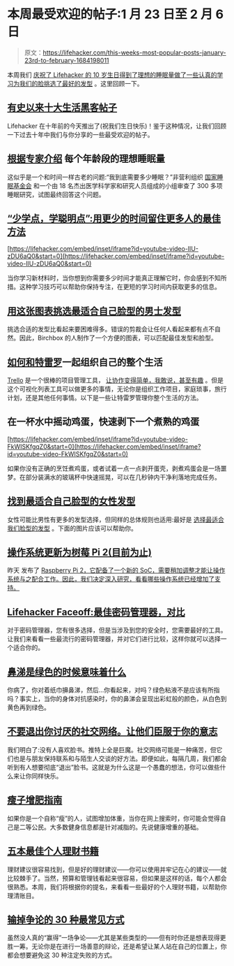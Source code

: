 # 本周最受欢迎的帖子:1 月 23 日至 2 月 6 日

> 原文：<https://lifehacker.com/this-weeks-most-popular-posts-january-23rd-to-february-1684198011>

本周我们 [庆祝了 Lifehacker 的 10 岁生日](https://lifehacker.com/top-10-lifehacker-posts-of-all-time-1682801558)[得到了理想的睡眠量](http://lifehacker.com/the-ideal-amount-of-sleep-for-each-age-group-according-1683344371)[做了一些认真的学习](http://lifehacker.com/study-less-study-smart-the-best-ways-to-retain-more-1683362205)[为我们的脸挑选了最好的发型](http://lifehacker.com/pick-the-best-mens-hairstyle-for-your-face-with-this-ch-1683541152) 。这里回顾一下。



## [有史以来十大生活黑客帖子](http://lifehacker.com/top-10-lifehacker-posts-of-all-time-1682801558)

Lifehacker 在十年前的今天推出了(祝我们生日快乐)！鉴于这种情况，让我们回顾一下过去十年中我们与你分享的一些最受欢迎的帖子。

## [根据专家介绍](http://lifehacker.com/the-ideal-amount-of-sleep-for-each-age-group-according-1683344371) 每个年龄段的理想睡眠量

这似乎是一个和时间一样古老的问题:“我到底需要多少睡眠？”非营利组织 [国家睡眠基金会](http://sleepfoundation.org/) 和一个由 18 名杰出医学科学家和研究人员组成的小组审查了 300 多项睡眠研究，试图最终回答这个问题。

## [“少学点，学聪明点”:用更少的时间留住更多人的最佳方法](http://lifehacker.com/study-less-study-smart-the-best-ways-to-retain-more-1683362205)

 [https://lifehacker.com/embed/inset/iframe?id=youtube-video-IlU-zDU6aQ0&start=0](https://lifehacker.com/embed/inset/iframe?id=youtube-video-IlU-zDU6aQ0&start=0) 

当你学习新材料时，当你想到你需要多少时间才能真正理解它时，你会感到不知所措。这种学习技巧可以帮助你保持专注，在更短的学习时间内获取更多的信息。

## [用这张图表挑选最适合自己脸型的男士发型](http://lifehacker.com/pick-the-best-mens-hairstyle-for-your-face-with-this-ch-1683541152)

挑选合适的发型比看起来要困难得多。错误的剪裁会让任何人看起来都有点不自然。因此，Birchbox 的人制作了一个方便的图表，可以匹配最佳发型和脸型。

## [如何和特雷罗](http://lifehacker.com/how-to-use-trello-to-organize-your-entire-life-1683821040)一起组织自己的整个生活

[Trello](https://trello.com/) 是一个很棒的项目管理工具， [让协作变得简单，我敢说，甚至有趣](http://lifehacker.com/trello-makes-project-collaboration-simple-and-kind-of-e-5839942) 。但是这个可视化列表工具可以做更多的事情，无论你是组织工作项目，家庭琐事，旅行计划，还是其他任何事情。以下是一些让特雷罗管理你整个生活的方法。

## 在一杯水中摇动鸡蛋，快速剥下一个煮熟的鸡蛋

 [https://lifehacker.com/embed/inset/iframe?id=youtube-video-FkWISKfgqZ0&start=0](https://lifehacker.com/embed/inset/iframe?id=youtube-video-FkWISKfgqZ0&start=0) 

如果你没有正确的烹饪煮鸡蛋，或者试着一点一点剥开蛋壳，剥煮鸡蛋会是一场噩梦。在部分装满水的玻璃杯中快速摇晃，可以在几秒钟内干净利落地完成任务。

## [找到最适合自己脸型的女性发型](http://lifehacker.com/find-the-best-womens-hairstyle-for-your-face-shape-1683763930)

女性可能比男性有更多的发型选择，但同样的总体规则也适用:最好是 [选择最适合我们脸型的发型](http://lifehacker.com/pick-the-best-mens-hairstyle-for-your-face-with-this-ch-1683541152) 。下面的图片应该可以帮助你。

## [操作系统更新为树莓 Pi 2(目前为止)](http://lifehacker.com/the-operating-systems-updated-for-the-raspberry-pi-2-s-1683514788)

昨天 发布了 [Raspberry Pi 2，它配备了一个新的 SoC，需要稍加调整才能让操作系统与之配合工作。因此，我们决定深入研究，看看哪些操作系统已经增加了支持。](http://lifehacker.com/the-raspberry-pi-2-is-faster-more-powerful-and-availa-1682814956)

## [Lifehacker Faceoff:最佳密码管理器，对比](http://lifehacker.com/lifehacker-faceoff-the-best-password-managers-compare-1682443320)

对于密码管理器，您有很多选择，但是当涉及到您的安全时，您需要最好的工具。让我们来看看一些最流行的密码管理器，并对它们进行比较，这样你就可以选择一个适合你的。

## [鼻涕是绿色的时候意味着什么](http://vitals.lifehacker.com/what-it-means-when-your-snot-is-green-1683522701)

你病了，你对着纸巾擤鼻涕，然后...你看起来，对吗？绿色粘液不是应该有所指吗？事实上，当你的身体对抗感染时，你的鼻涕会呈现出彩虹般的颜色，从白色到黄色再到绿色。

## [不要退出你讨厌的社交网络。让他们臣服于你的意志](http://lifehacker.com/dont-quit-the-social-networks-you-hate-bend-them-to-yo-1683715538)

我们明白了:没有人喜欢脸书。推特上全是巨魔。社交网络可能是一种痛苦，但它们也是与朋友保持联系和与陌生人交谈的好方法。即便如此，每隔几周，我们都会听到有人想要彻底“退出”脸书。这就是为什么这是一个愚蠢的想法，你可以做些什么来让你同样快乐。

## [瘦子增肥指南](http://vitals.lifehacker.com/a-skinny-persons-guide-to-gaining-weight-1683341104)

如果你是一个自称“瘦”的人，试图增加体重，当你在网上搜索时，你可能会觉得自己是二等公民。大多数健身信息都是针对减脂的。先说健康增重的基础。

## [五本最佳个人理财书籍](http://lifehacker.com/five-best-personal-finance-books-1682899925)

理财建议很容易找到，但是好的理财建议——你可以使用并牢记在心的建议——就比较棘手了。当然，预算和管理钱看起来很容易，但如果是这样的话，每个人都会很熟悉。本周，我们将根据你的提名，来看看一些最好的个人理财书籍，以帮助你理清账目。

## [输掉争论的 30 种最常见方式](http://lifehacker.com/the-30-most-common-ways-you-can-lose-an-argument-1683823576)

虽然没人真的“赢得”一场争论——尤其是某些类型的——但有时你还是想表现得更胜一筹。无论你是在进行一场善意的辩论，还是希望让某人站在自己的位置上，你都会想要避免这 30 种注定失败的方式。